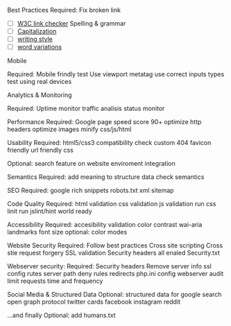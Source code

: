 Best Practices
Required:
   Fix broken link
   - [ ] [W3C link checker](https://validator.w3.org/checklink)
   Spelling & grammar
   - [ ] [Capitalization](https://en.wikipedia.org/wiki/Capitalization)
   - [ ] [writing style](https://en.wikipedia.org/wiki/Writing_style)
   - [ ] [word variations](https://en.wikipedia.org/wiki/American_and_British_English_spelling_differences)

Mobile

Required:
 Mobile frindly test
 Use viewport metatag
 use correct inputs types
 test using real devices
 
Analytics & Monitoring

Required:
  Uptime monitor
  traffic analisis
  status monitor

Performance
Required:
  Google page speed score 90+
  optimize http headers
  optimize images
  minify css/js/html
  

Usability
Required:
   html5/css3 compatibility check
   custom 404
   favicon
   friendly url
   friendly css

Optional:
   search feature on website
   enviroment integration


Semantics
Required:
   add meaning to structure data
   check semantics
   
SEO
Required:
   google rich snippets
   robots.txt
   xml sitemap
   
Code Quality
Required:
   html validation
   css validation
   js validation
   run css linit
   run jslint/hint
   world ready
   
Accessibility
Required:
   accesibility validation
   color contrast
   wai-aria landmarks
   font size
optional:
   color modes
   

Website Security
Required:
   Follow best practices
   Cross site scripting
   Cross stie request forgery
   SSL validation
   Security headers all enaled
   Security.txt

Webserver security:
Required:
   Security headers
   Remove server info
   ssl config
   rutes server path deny rules
   redirects
   php.ini config
   webserver audit
   limit requests time and frequency
   
Social Media & Structured Data
Optional:
   structured data for google search
   open graph protocol
   twitter cards
   facebook
   instagram
   reddit

...and finally
Optional:
   add humans.txt



